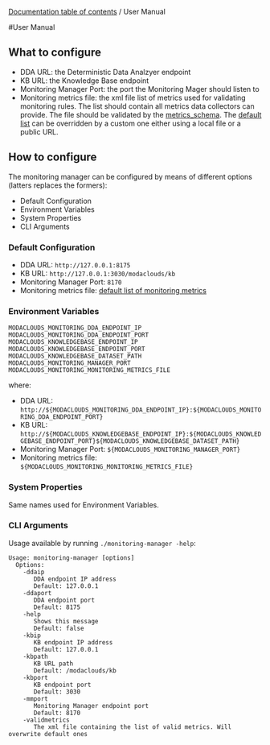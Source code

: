 [Documentation table of contents](TOC.md) / User Manual

#User Manual

## What to configure

* DDA URL: the Deterministic Data Analzyer endpoint
* KB URL: the Knowledge Base endpoint
* Monitoring Manager Port: the port the Monitoring Mager should listen to
* Monitoring metrics file: the xml file list of metrics used for validating monitoring rules. The list should contain all metrics data collectors can provide. The file should be validated by the [metrics_schema](https://raw.githubusercontent.com/deib-polimi/modaclouds-qos-models/master/metamodels/commons/metrics_schema.xsd). The [default list](https://raw.githubusercontent.com/deib-polimi/modaclouds-qos-models/master/src/main/resources/monitoring_metrics.xml) can be overridden by a custom one either using a local file or a public URL.

## How to configure

The monitoring manager can be configured by means of different options (latters replaces the formers):
* Default Configuration
* Environment Variables
* System Properties
* CLI Arguments

### Default Configuration

* DDA URL: `http://127.0.0.1:8175`
* KB URL: `http://127.0.0.1:3030/modaclouds/kb`
* Monitoring Manager Port: `8170`
* Monitoring metrics file: [default list of monitoring metrics](https://raw.githubusercontent.com/deib-polimi/modaclouds-qos-models/master/src/main/resources/monitoring_metrics.xml)

### Environment Variables

```
MODACLOUDS_MONITORING_DDA_ENDPOINT_IP
MODACLOUDS_MONITORING_DDA_ENDPOINT_PORT
MODACLOUDS_KNOWLEDGEBASE_ENDPOINT_IP
MODACLOUDS_KNOWLEDGEBASE_ENDPOINT_PORT
MODACLOUDS_KNOWLEDGEBASE_DATASET_PATH
MODACLOUDS_MONITORING_MANAGER_PORT
MODACLOUDS_MONITORING_MONITORING_METRICS_FILE
```

where:
* DDA URL: `http://${MODACLOUDS_MONITORING_DDA_ENDPOINT_IP}:${MODACLOUDS_MONITORING_DDA_ENDPOINT_PORT}`
* KB URL: `http://${MODACLOUDS_KNOWLEDGEBASE_ENDPOINT_IP}:${MODACLOUDS_KNOWLEDGEBASE_ENDPOINT_PORT}${MODACLOUDS_KNOWLEDGEBASE_DATASET_PATH}`
* Monitoring Manager Port: `${MODACLOUDS_MONITORING_MANAGER_PORT}`
* Monitoring metrics file: `${MODACLOUDS_MONITORING_MONITORING_METRICS_FILE}`

### System Properties

Same names used for Environment Variables.

### CLI Arguments

Usage available by running `./monitoring-manager -help`:

```
Usage: monitoring-manager [options]
  Options:
    -ddaip
       DDA endpoint IP address
       Default: 127.0.0.1
    -ddaport
       DDA endpoint port
       Default: 8175
    -help
       Shows this message
       Default: false
    -kbip
       KB endpoint IP address
       Default: 127.0.0.1
    -kbpath
       KB URL path
       Default: /modaclouds/kb
    -kbport
       KB endpoint port
       Default: 3030
    -mmport
       Monitoring Manager endpoint port
       Default: 8170
    -validmetrics
       The xml file containing the list of valid metrics. Will overwrite default ones
```

